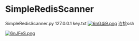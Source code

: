 # SimpleRedisScanner

SimpleRedisScanner.py 127.0.0.1 key.txt
[![6nG4i9.png](https://s3.ax1x.com/2021/03/06/6nG4i9.png)](https://imgtu.com/i/6nG4i9)
连接ssh

[![6nJFeS.png](https://s3.ax1x.com/2021/03/06/6nJFeS.png)](https://imgtu.com/i/6nJFeS)
